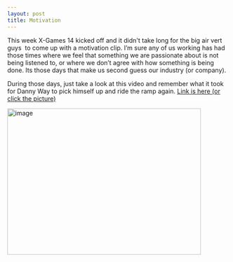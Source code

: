 ```yaml
---
layout: post
title: Motivation
---
```



<p>This week X-Games 14 kicked off and it didn't take long for the big air vert guys&#160; to come up with a motivation clip. I’m sure any of us working has had those times where we feel that something we are passionate about is not being listened to, or where we don’t agree with how something is being done. Its those days that make us second guess our industry (or company).</p>  <p>During those days, just take a look at this video and remember what it took for Danny Way to pick himself up and ride the ramp again. <a href="http://sports.espn.go.com/broadband/video/videopage?videoId=3517687&amp;categoryId=3075886&amp;n8pe6c=3&amp;brand=expn" target="_blank">Link is here (or click the picture)</a></p>  <p><a href="http://sports.espn.go.com/broadband/video/videopage?videoId=3517687&amp;categoryId=3075886&amp;n8pe6c=3&amp;brand=expn" target="_blank"><img title="image" style="border-right: 0px; border-top: 0px; border-left: 0px; border-bottom: 0px" height="334" alt="image" src="http://www.sharepoint-stuff.com/wp-content/uploads/2008/08/image.png" width="441" border="0" /></a></p>
